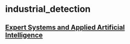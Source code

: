 # industrial_detection

## [Expert Systems and Applied Artificial Intelligence](https://www.umsl.edu/~joshik/msis480/chapt11.htm)
